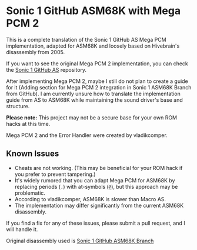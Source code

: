 # Sonic 1 GitHub ASM68K with Mega PCM 2
This is a complete translation of the Sonic 1 GitHub AS Mega PCM implementation, adapted for ASM68K and loosely based on Hivebrain's disassembly from 2005.

If you want to see the original Mega PCM 2 implementation, you can check the [Sonic 1 GitHub AS](https://github.com/vladikcomper/s1disasm-megapcm2) repository.

After implementing Mega PCM 2, maybe I still do not plan to create a guide for it (Adding section for Mega PCM 2 integration in Sonic 1 ASM68K Branch from GitHub). I am currently unsure how to translate the implementation guide from AS to ASM68K while maintaining the sound driver's base and structure.

**Please note:** This project may not be a secure base for your own ROM hacks at this time.

Mega PCM 2 and the Error Handler were created by vladikcomper.

## Known Issues
*	Cheats are not working. (This may be beneficial for your ROM hack if you prefer to prevent tampering.)
*	It's widely rumored that you can adapt Mega PCM for ASM68K by replacing periods (`.`) with at-symbols (`@`), but this approach may be problematic.
*	According to vladikcomper, ASM68K is slower than Macro AS.
*	The implementation may differ significantly from the current ASM68K disassembly.

If you find a fix for any of these issues, please submit a pull request, and I will handle it.

Original disassembly used is [Sonic 1 GitHub ASM68K Branch](https://github.com/sonicretro/s1disasm/tree/asm68k)
